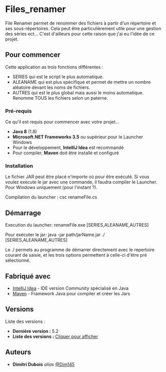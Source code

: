 # Files_renamer

File Renamer permet de renommer des fichiers à partir d'un répertoire et ses sous-répertoires.
Cela peut être particulièrement utile pour une gestion des séries ect... C'est d'ailleurs pour cette
raison que j'ai eu l'idée de ce projet.

## Pour commencer

Cette application as trois fonctions différentes :

- SERIES qui est le script le plus automatique.
- ALEANAME qui est plus spécifique et permet de mettre un nombre aléatoire devant les noms de fichiers.
- AUTRES qui est le plus global mais aussi le moins automatique. Renomme TOUS les fichiers selon un paterne.

### Pré-requis

Ce qu'il est requis pour commencer avec votre projet...

- **Java 8** (1.8)
- **Microsoft.NET Frameworks 3.5** ou supérieur pour le Launcher Windows
- Pour le développement, **IntelliJ Idea** est recommandé
- Pour compiler, **Maven** doit être installé et configuré

### Installation

Le fichier JAR peut être placé n'importe où pour être exécuté.
Si vous voulez execute le jar avec une commande, il faudra compiler le Launcher.
Pour Windows uniquement (pour l'instant ?).

Compilation du launcher :
    csc renameFile.cs
    
## Démarrage
    
Execution du launcher:
    renameFile.exe [SERIES,ALEANAME,AUTRES]

Pour exécuter le jar:
    java -jar path/jarName.jar ./ [SERIES,ALEANAME,AUTRES]
    
Le ./ permets au programme de démarrer directement avec le repertoire courant de saisie,
et les trois options permettent à celle-ci d'être pré sélectionné.

## Fabriqué avec
* [IntelliJ Idea](https://www.jetbrains.com/fr-fr/idea/) - IDE version Community spécialisé en Java
* [Maven](https://maven.apache.org/) - Framework Java pour compiler et créer les Jars

## Versions
Liste des versions :
* **Dernière version :** 5.2
* **Liste des versions :** [Cliquer pour afficher](https://github.com/Dim145/Files_renamer/tags)

## Auteurs
* **Dimitri Dubois** _alias_ [@Dim145](https://github.com/Dim145)
